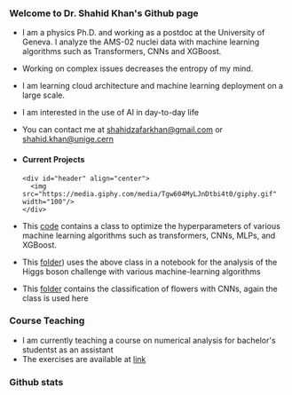 ### Welcome to Dr. Shahid Khan's Github page

- I am a physics Ph.D. and working as a postdoc at the University of Geneva. I analyze the AMS-02 nuclei data with machine learning algorithms such as Transformers, CNNs and XGBoost.
- Working on complex issues decreases the entropy of my mind. 
- I am learning cloud architecture and machine learning deployment on a large scale. 
- I am interested in the use of AI in day-to-day life
- You can contact me at shahidzafarkhan@gmail.com or shahid.khan@unige.cern

- #### Current Projects
      <div id="header" align="center">
        <img src="https://media.giphy.com/media/Tgw604MyLJnDtbi4t0/giphy.gif" width="100"/>
      </div>
- This [code](https://github.com/shahidzk1/Machine_learning) contains a class to optimize the hyperparameters of various machine learning algorithms such as transformers, CNNs, MLPs, and XGBoost.
- This [folder](https://github.com/shahidzk1/Machine_learning/tree/main/Higgs_challenge)) uses the above class in a notebook for the analysis of the Higgs boson challenge with various machine-learning algorithms
- This [folder](https://github.com/shahidzk1/Machine_learning/tree/main/Flowers_images_classifier) contains the classification of flowers with CNNs, again the class is used here

### Course Teaching
- I am currently teaching a course on numerical analysis for bachelor's studentst as an assistant
- The exercises are available at [link](https://github.com/shahidzk1/Numerical_analysis/tree/shahid_version)

### Github stats

